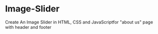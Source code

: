 # Image-Slider

Create An Image Slider in HTML, CSS and JavaScriptfor "about us" page with header and footer
